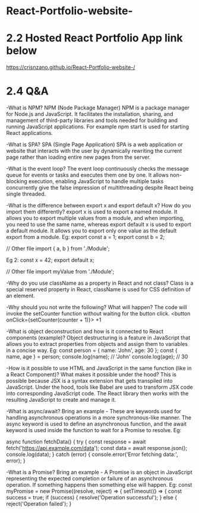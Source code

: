 # React-Portfolio-website-

# 2.2 Hosted React Portfolio App link below
https://crisnzano.github.io/React-Portfolio-website-/

# 2.4 Q&A
-What is NPM? NPM (Node Package Manager) NPM is a package manager for Node.js and JavaScript. It facilitates the installation, sharing, and management of third-party libraries and tools needed for building and running JavaScript applications. For example npm start is used for starting React applications.

-What is SPA? SPA (Single Page Application) SPA is a web application or website that interacts with the user by dynamically rewriting the current page rather than loading entire new pages from the server.

-What is the event loop? The event loop continuously checks the message queue for events or tasks and executes them one by one. It allows non-blocking execution, enabling JavaScript to handle multiple tasks concurrently give the false impression of multithreading despite React being single threaded.

-What is the difference between export x and export default x? How do you import them differently? export x is used to export a named module. It allows you to export multiple values from a module, and when importing, you need to use the same name, whereas export default x is used to export a default module. It allows you to export only one value as the default export from a module.
Eg:
export const a = 1;
export const b = 2;

// Other file
import { a, b } from './Module';

Eg 2:
const x = 42;
export default x;

// Other file
import myValue from './Module';


-Why do you use className as a property in React and not class? Class is a special reserved property in React, className is used for CSS definition of an element.

-Why should you not write the following? What will happen? The code will invoke the setCounter function without waiting for the button click.
<button onClick={setCounter(counter + 1)}> +1 </button>

-What is object deconstruction and how is it connected to React components (example)? Object destructuring is a feature in JavaScript that allows you to extract properties from objects and assign them to variables in a concise way.
Eg:
const person = { name: 'John', age: 30 };
const { name, age } = person;
console.log(name); // 'John'
console.log(age);  // 30

-How is it possible to use HTML and JavaScript in the same function (like in a React Component)? What makes it possible under the hood? This is possible because JSX is a syntax extension that gets transpiled into JavaScript. Under the hood, tools like Babel are used to transform JSX code into corresponding JavaScript code. The React library then works with the resulting JavaScript to create and manage it.

-What is async/await? Bring an example - These are keywords used for handling asynchronous operations in a more synchronous-like manner. The async keyword is used to define an asynchronous function, and the await keyword is used inside the function to wait for a Promise to resolve.
Eg:

async function fetchData() {
  try {
    const response = await fetch('https://api.example.com/data');
    const data = await response.json();
    console.log(data);
  } catch (error) {
    console.error('Error fetching data:', error);
  }


-What is a Promise? Bring an example - A Promise is an object in JavaScript representing the expected completion or failure of an asynchronous operation. If something happens then something else will happen.
Eg:
const myPromise = new Promise((resolve, reject) => {
  setTimeout(() => {
    const success = true;
  if (success) {
      resolve('Operation successful');
    } else {
      reject('Operation failed');
    }

